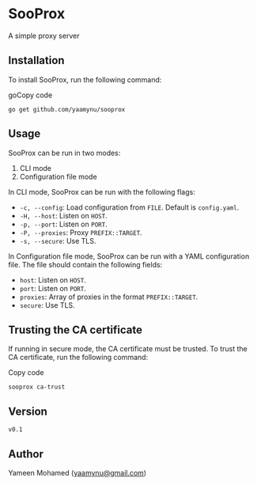 SooProx
=======

A simple proxy server

Installation
------------

To install SooProx, run the following command:

goCopy code

`go get github.com/yaamynu/sooprox`

Usage
-----

SooProx can be run in two modes:

1.  CLI mode
2.  Configuration file mode

In CLI mode, SooProx can be run with the following flags:

-   `-c, --config`: Load configuration from `FILE`. Default is `config.yaml`.
-   `-H, --host`: Listen on `HOST`.
-   `-p, --port`: Listen on `PORT`.
-   `-P, --proxies`: Proxy `PREFIX::TARGET`.
-   `-s, --secure`: Use TLS.

In Configuration file mode, SooProx can be run with a YAML configuration file. The file should contain the following fields:

-   `host`: Listen on `HOST`.
-   `port`: Listen on `PORT`.
-   `proxies`: Array of proxies in the format `PREFIX::TARGET`.
-   `secure`: Use TLS.

Trusting the CA certificate
---------------------------

If running in secure mode, the CA certificate must be trusted. To trust the CA certificate, run the following command:

Copy code

`sooprox ca-trust`

Version
-------

`v0.1`

Author
------

Yameen Mohamed (<yaamynu@gmail.com>)
